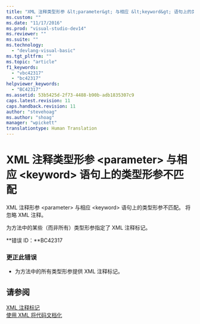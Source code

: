 ```yaml
---
title: "XML 注释类型形参 &lt;parameter&gt; 与相应 &lt;keyword&gt; 语句上的类型形参不匹配 | Microsoft Docs"
ms.custom: ""
ms.date: "11/17/2016"
ms.prod: "visual-studio-dev14"
ms.reviewer: ""
ms.suite: ""
ms.technology: 
  - "devlang-visual-basic"
ms.tgt_pltfrm: ""
ms.topic: "article"
f1_keywords: 
  - "vbc42317"
  - "bc42317"
helpviewer_keywords: 
  - "BC42317"
ms.assetid: 53b5425d-2f73-4488-b90b-adb1835307c9
caps.latest.revision: 11
caps.handback.revision: 11
author: "stevehoag"
ms.author: "shoag"
manager: "wpickett"
translationtype: Human Translation
---
```

# XML 注释类型形参 &lt;parameter&gt; 与相应 &lt;keyword&gt; 语句上的类型形参不匹配
XML 注释形参 \<parameter\> 与相应 \<keyword\> 语句上的类型形参不匹配。 将忽略 XML 注释。  
  
 为方法中的某些（而非所有）类型形参指定了 XML 注释标记。  
  
 **错误 ID：**BC42317  
  
### 更正此错误  
  
-   为方法中的所有类型形参提供 XML 注释标记。  
  
## 请参阅  
 [XML 注释标记](../../visual-basic/language-reference/xmldoc/recommended-xml-tags-for-documentation-comments.md)   
 [使用 XML 将代码文档化](../../visual-basic/programming-guide/program-structure/documenting-your-code-with-xml.md)